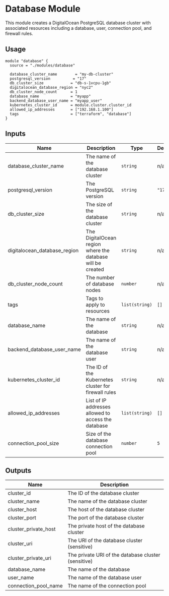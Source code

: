 # Database Module

This module creates a DigitalOcean PostgreSQL database cluster with associated resources including a database, user, connection pool, and firewall rules.

## Usage

```hcl
module "database" {
  source = "./modules/database"

  database_cluster_name        = "my-db-cluster"
  postgresql_version          = "17"
  db_cluster_size            = "db-s-1vcpu-1gb"
  digitalocean_database_region = "nyc2"
  db_cluster_node_count      = 1
  database_name              = "myapp"
  backend_database_user_name = "myapp_user"
  kubernetes_cluster_id      = module.cluster.cluster_id
  allowed_ip_addresses       = ["192.168.1.100"]
  tags                       = ["terraform", "database"]
}
```

## Inputs

| Name | Description | Type | Default | Required |
|------|-------------|------|---------|:--------:|
| database_cluster_name | The name of the database cluster | `string` | n/a | yes |
| postgresql_version | The PostgreSQL version | `string` | `"17"` | no |
| db_cluster_size | The size of the database cluster | `string` | n/a | yes |
| digitalocean_database_region | The DigitalOcean region where the database will be created | `string` | n/a | yes |
| db_cluster_node_count | The number of database nodes | `number` | n/a | yes |
| tags | Tags to apply to resources | `list(string)` | `[]` | no |
| database_name | The name of the database | `string` | n/a | yes |
| backend_database_user_name | The name of the database user | `string` | n/a | yes |
| kubernetes_cluster_id | The ID of the Kubernetes cluster for firewall rules | `string` | n/a | yes |
| allowed_ip_addresses | List of IP addresses allowed to access the database | `list(string)` | `[]` | no |
| connection_pool_size | Size of the database connection pool | `number` | `5` | no |

## Outputs

| Name | Description |
|------|-------------|
| cluster_id | The ID of the database cluster |
| cluster_name | The name of the database cluster |
| cluster_host | The host of the database cluster |
| cluster_port | The port of the database cluster |
| cluster_private_host | The private host of the database cluster |
| cluster_uri | The URI of the database cluster (sensitive) |
| cluster_private_uri | The private URI of the database cluster (sensitive) |
| database_name | The name of the database |
| user_name | The name of the database user |
| connection_pool_name | The name of the connection pool |
